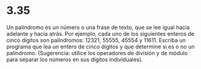 # 3.35 

Un palíndromo es un número o una frase de texto, que se lee igual hacia adelante y hacia atrás. Por ejemplo, cada uno de los siguientes enteros de cinco dígitos son palíndromos: 12321, 55555, 45554 y 11611. Escriba un programa que lea un entero de cinco dígitos y que determine si es o no un palíndromo. (Sugerencia: utilice los operadores de división y de módulo para separar los números en sus dígitos individuales).

